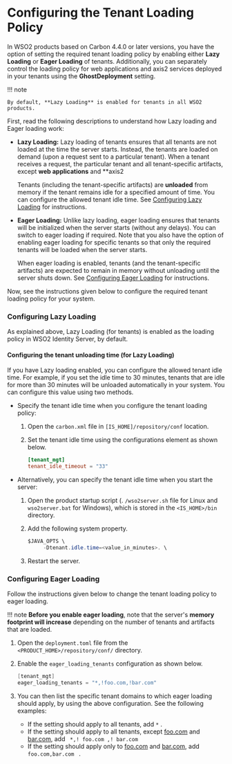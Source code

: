 # Configuring the Tenant Loading Policy

In WSO2 products based on Carbon 4.4.0 or later versions, you have the
option of setting the required tenant loading policy by enabling either
**Lazy Loading** or **Eager Loading** of tenants. Additionally, you can
separately control the loading policy for web applications and axis2
services deployed in your tenants using the **GhostDeployment** setting.

!!! note
    
    By default, **Lazy Loading** is enabled for tenants in all WSO2
    products.
    

First, read the following descriptions to understand how Lazy loading
and Eager loading work:

-   **Lazy Loading:** Lazy loading of tenants ensures that all tenants
    are not loaded at the time the server starts. Instead, the tenants
    are loaded on demand (upon a request sent to a particular tenant).
    When a tenant receives a request, the particular tenant and all
    tenant-specific artifacts, except **web applications** and **axis2
      
    Tenants (including the tenant-specific artifacts) are **unloaded**
    from memory if the tenant remains idle for a specified amount of
    time. You can configure the allowed tenant idle time. See
    [Configuring Lazy Loading](#configuring-lazy-loading) for
    instructions.
      
-   **Eager Loading:** Unlike lazy loading, eager loading ensures that
    tenants will be initialized when the server starts (without any
    delays). You can switch to eager loading if required. Note that you
    also have the option of enabling eager loading for specific tenants
    so that only the required tenants will be loaded when the server
    starts.
      
    When eager loading is enabled, tenants (and the tenant-specific
    artifacts) are expected to remain in memory without unloading until
    the server shuts down. See [Configuring Eager Loading](#configuring-eager-loading) for instructions.

Now, see the instructions given below to configure the required tenant
loading policy for your system. 

### Configuring Lazy Loading

As explained above, Lazy Loading (for tenants) is enabled as the loading
policy in WSO2 Identity Server, by default.

#### Configuring the tenant unloading time (for Lazy Loading)

If you have Lazy loading enabled, you can configure the allowed tenant
idle time. For example, if you set the idle time to 30 minutes, tenants
that are idle for more than 30 minutes will be unloaded automatically in
your system. You can configure this value using two methods.

-   Specify the tenant idle time when you configure the tenant loading
    policy:
    1.  Open the ` carbon.xml ` file in `[IS_HOME]/repository/conf`
        location.

    2.  Set the tenant idle time using the configurations element as
        shown below.

        ``` toml
        [tenant_mgt]
        tenant_idle_timeout = "33"
        ```

-   Alternatively, you can specify the tenant idle time when you start
    the server:

    1.  Open the product startup script (. ` /wso2server.sh ` file for
        Linux and ` wso2server.bat ` for Windows), which is stored in
        the ` <IS_HOME>/bin ` directory.
    2.  Add the following system property.

        ``` java
        $JAVA_OPTS \ 
             -Dtenant.idle.time=<value_in_minutes>. \
        ```

    3.  Restart the server.

### Configuring Eager Loading

Follow the instructions given below to change the tenant loading policy
to eager loading.

!!! note 
    **Before you enable eager loading**, note that the server's **memory footprint will increase** depending on the number of tenants
    and artifacts that are loaded.
        

1.  Open the ` deployment.toml ` file from the `
    <PRODUCT_HOME>/repository/conf/ ` directory.

2.  Enable the `eager_loading_tenants` configuration as shown below.

    ``` java
    [tenant_mgt]
    eager_loading_tenants = "*,!foo.com,!bar.com"
    ```

3.  You can then list the specific tenant domains to which eager loading
    should apply, by using the above configuration. See the following
    examples:
    -   If the setting should apply to all tenants, add `*` .
    -   If the setting should apply to all tenants, except
        [foo.com](http://foo.com/) and [bar.com](http://bar.com/), add `
        *,! foo.com ,! bar.com`
    -   If the setting should apply only to [foo.com](http://foo.com/)
        and [bar.com](http://bar.com/), add `foo.com,bar.com ` .
